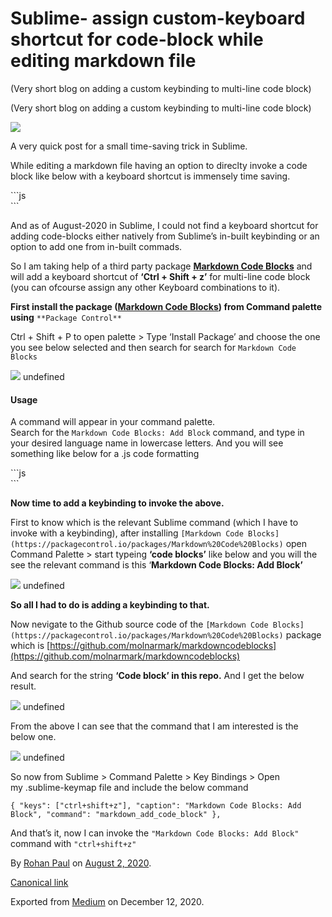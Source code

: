 # Sublime- assign custom-keyboard shortcut for code-block while editing markdown file

(Very short blog on adding a custom keybinding to multi-line code block)

(Very short blog on adding a custom keybinding to multi-line code block)

![](https://cdn-images-1.medium.com/max/1200/1*dd-a-yHqAeTRMKStptl1hQ.jpeg)

A very quick post for a small time-saving trick in Sublime.

While editing a markdown file having an option to direclty invoke a code block like below with a keyboard shortcut is immensely time saving.

\`\`\`js  
\`\`\`

And as of August-2020 in Sublime, I could not find a keyboard shortcut for adding code-blocks either natively from Sublime’s in-built keybinding or an option to add one from in-built commads.

So I am taking help of a third party package [**Markdown Code Blocks**](https://packagecontrol.io/packages/Markdown%20Code%20Blocks) and will add a keyboard shortcut of **‘Ctrl + Shift + z’** for multi-line code block (you can ofcourse assign any other Keyboard combinations to it).

**First install the package (**[**Markdown Code Blocks**](https://packagecontrol.io/packages/Markdown%20Code%20Blocks)**) from Command palette using** `**Package Control**`

Ctrl + Shift + P to open palette > Type ‘Install Package’ and choose the one you see below selected and then search for search for `Markdown Code Blocks`

![](https://cdn-images-1.medium.com/max/800/1*4VVUPMSkyuJjqBaSaGEqgw.png)
undefined

#### Usage

A command will appear in your command palette.  
Search for the `Markdown Code Blocks: Add Block` command, and type in your desired language name in lowercase letters. And you will see something like below for a .js code formatting

\`\`\`js  
\`\`\`

**Now time to add a keybinding to invoke the above.**

First to know which is the relevant Sublime command (which I have to invoke with a keybinding), after installing `[Markdown Code Blocks](https://packagecontrol.io/packages/Markdown%20Code%20Blocks)` open Command Palette > start typeing **‘code blocks’** like below and you will the see the relevant command is this ‘**Markdown Code Blocks: Add Block’**

![](https://cdn-images-1.medium.com/max/800/1*7C9Dc9ZucnQwjzruWkW1gg.png)
undefined

**So all I had to do is adding a keybinding to that.**

Now nevigate to the Github source code of the `[Markdown Code Blocks](https://packagecontrol.io/packages/Markdown%20Code%20Blocks)` package which is [https://github.com/molnarmark/markdowncodeblocks](https://github.com/molnarmark/markdowncodeblocks)

And search for the string **‘Code block’ in this repo.** And I get the below result.

![](https://cdn-images-1.medium.com/max/800/1*4JZy1kGCrsOITXHapgBtow.png)
undefined

From the above I can see that the command that I am interested is the below one.

![](https://cdn-images-1.medium.com/max/800/1*esmHfRS-QlCjHRAkAfsXiw.png)
undefined

So now from Sublime > Command Palette > Key Bindings > Open my .sublime-keymap file and include the below command

```
{ "keys": ["ctrl+shift+z"], "caption": "Markdown Code Blocks: Add Block", "command": "markdown_add_code_block" },
```

And that’s it, now I can invoke the `"Markdown Code Blocks: Add Block"` command with `"ctrl+shift+z"`

By [Rohan Paul](https://medium.com/@paulrohan) on [August 2, 2020](https://medium.com/p/53cf96be20d3).

[Canonical link](https://medium.com/@paulrohan/sublime-assign-custom-keyboard-shortcut-for-code-block-while-editing-markdown-file-53cf96be20d3)

Exported from [Medium](https://medium.com) on December 12, 2020.